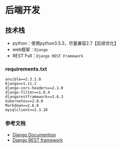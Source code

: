 # 后端开发

## 技术栈

* python：使用python3.5.3，尽量兼容2.7【后续优化】
* web框架：`Django`
* REST Full：`Django REST Framework`

### requirements.txt

```
ansible==2.3.1.0
Django==1.11.2
django-cors-headers==2.1.0
django-filter==1.0.4
djangorestframework==3.6.3
kubernetes==2.0.0
Markdown==2.6.8
mysqlclient==1.3.10
```

### 参考文档

* [Django Documention](https://docs.djangoproject.com/en/1.11/)
* [Django REST framework](http://www.django-rest-framework.org/)



